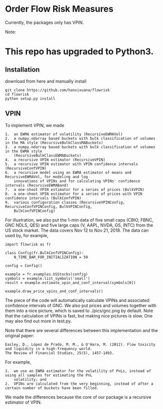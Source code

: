 # Order Flow Risk Measures

Currently, the packages only has VPIN.

Note:
# This repo has upgraded to Python3.

## Installation

download from here and manually install

    git clone https://github.com/hanxixuana/flowrisk
    cd flowrisk
    python setup.py install


## VPIN
To implement VPIN, we made

    1.  an EWMA estimator of volatility (RecursiveEWMAVol)
    2.  a numpy.ndarray based buckets with bulk classification of volumes in the MA style (RecursiveBulkClassMABuckets)
    3.  a numpy.ndarray based buckets with bulk classification of volumes in the EWMA style 
        (RecursiveBulkClassEWMABuckets)
    4.  a recursive VPIN estimator (RecursiveVPIN)
    5.  a recursive VPIN estimator with VPIN confidence intervals (RecursiveConfVPIN)
    6.  a recursive model using an EWMA estimator of means and RecursiveEWMAVol, for modeling and log 
        innovations of VPINs and for calculating VPINs' confidence intervals (RecursiveEWMABand)
    7.  a one-shoot VPIN estimator for a series of prices (BulkVPIN)
    8.  a one-shoot VPIN estimator for a series of prices with VPIN confidence intervals (BulkConfVPIN)
    9.  various configuration classes (RecursiveVPINConfig, RecursiveConfVPINConfig, BulkVPINConfig, 
        BulkConfVPINConfig)
    
For illustration, we also put the 1-min data of five small caps (CBIO, FBNC, GNC NDLS, QES) and five large caps 
(V, AAPL, NVDA, GS, INTC) from the US stock market. The data covers Nov 12 to Nov 21, 2018. The data can used by, 
for example,

    import flowrisk as fr

    class Config(fr.BulkConfVPINConfig):    
        N_TIME_BAR_FOR_INITIALIZATION = 50
    
    config = Config()
    
    example = fr.examples.USStocks(config)
    symbols = example.list_symbols('small')
    result = example.estimate_vpin_and_conf_interval(symbols[0])
    
    example.draw_price_vpins_and_conf_intervals()

The piece of the code will automatically calculate VPINs and associated confidence intervals of GNC. We also put
prices and volumes together with them into a nice picture, which is saved to ./pics/gnc.png by default. Note that
the calculation of VPINs is fast, but making nice pictures is slow. One may also find out more in test.py.

Note that there are several differences between this implementation and the original paper:

    Easley, D., López de Prado, M. M., & O'Hara, M. (2012). Flow toxicity and liquidity in a high-frequency world. 
    The Review of Financial Studies, 25(5), 1457-1493.

For example,

    1.  we use an EWMA estimator for the volatility of PnLs, instead of using all samples for estimating the PnL 
        volatility; and
    2.  VPINs are calculated from the very beginning, instead of after a certain number of buckets have been filled.

We made the differences because the core of our package is a recursive estimator of VPIN.  
